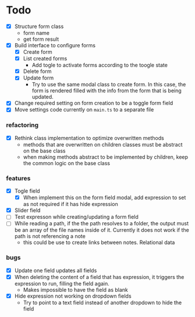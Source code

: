 # Todo

- [X] Structure form class
    - form name
    - get form result
- [X] Build interface to configure forms
    - [X] Create form
    - [X] List created forms
        - Add togle to activate forms according to the toogle state
    - [X] Delete form
    - [X] Update form
        - Try to use the same modal class to create form. In this case, the form is rendered filled with the info from the form that is being updated.
- [X] Change required setting on form creation to be a toggle form field
- [X] Move settings code currently on `main.ts` to a separate file

### refactoring

- [X] Rethink class implementation to optimize overwritten methods
    - methods that are overwritten on children classes must be abstract on the base class
    - when making methods abstract to be implemented by children, keep the common logic on the base class

### features
 - [X] Togle field  
    - [X] When implement this on the form field modal, add expression to set as not required if it has hide expression
 - [X] Slider field
 - [ ] Test expresson while creating/updating a form field
 - [ ] While reading a path, if the the path resolves to a folder, the output must be an array of the file names inside of it. Currently it does not work if the path is not referencing a note
    - this could be use to create links between notes. Relational data

### bugs
- [X] Update one field updates all fields 
- [X] When deleting the content of a field that has expression, it triggers the expression to run, filling the field again.
    - Makes impossible to have the field as blank
- [X] Hide expression not working on dropdown fields
    - Try to point to a text field instead of another dropdown to hide the field